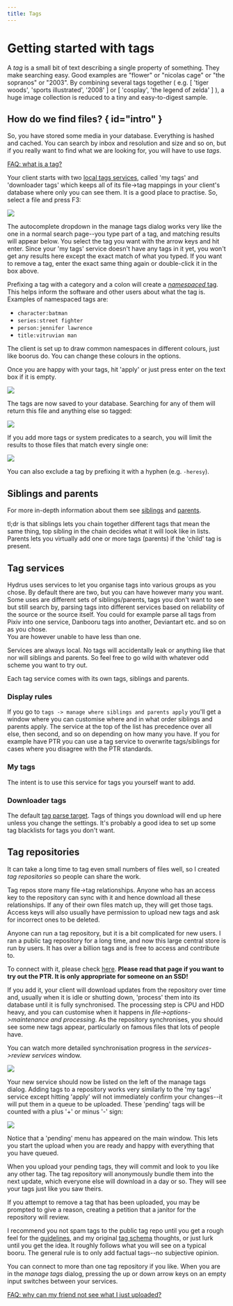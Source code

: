 ```yaml
---
title: Tags
---
```


# Getting started with tags
A _tag_ is a small bit of text describing a single property of something. They make searching easy. Good examples are "flower" or "nicolas cage" or "the sopranos" or "2003". By combining several tags together ( e.g. \[ 'tiger woods', 'sports illustrated', '2008' \] or \[ 'cosplay', 'the legend of zelda' \] ), a huge image collection is reduced to a tiny and easy-to-digest sample.

## How do we find files? { id="intro" }

So, you have stored some media in your database. Everything is hashed and cached. You can search by inbox and resolution and size and so on, but if you really want to find what we are looking for, you will have to use _tags_.

[FAQ: what is a tag?](faq.md#what_is_a_tag)

Your client starts with two [local tags services](getting_started_tags.md#tag_services), called 'my tags' and 'downloader tags' which keeps all of its file->tag mappings in your client's database where only you can see them. It is a good place to practise. So, select a file and press F3:

[![](images/sororitas_local.png)](images/sororitas_local.png)

The autocomplete dropdown in the manage tags dialog works very like the one in a normal search page--you type part of a tag, and matching results will appear below. You select the tag you want with the arrow keys and hit enter. Since your 'my tags' service doesn't have any tags in it yet, you won't get any results here except the exact match of what you typed. If you want to remove a tag, enter the exact same thing again or double-click it in the box above.

Prefixing a tag with a category and a colon will create a [_namespaced_ tag](faq.md#what-is-a-namespace). This helps inform the software and other users about what the tag is. Examples of namespaced tags are:

*   `character:batman`
*   `series:street fighter`
*   `person:jennifer lawrence`
*   `title:vitruvian man`

The client is set up to draw common namespaces in different colours, just like boorus do. You can change these colours in the options.

Once you are happy with your tags, hit 'apply' or just press enter on the text box if it is empty.

[![](images/sororitas_local_done.png)](images/sororitas_local_done.png)

The tags are now saved to your database. Searching for any of them will return this file and anything else so tagged:

[![](images/sororitas_search.png)](images/sororitas_search.png)

If you add more tags or system predicates to a search, you will limit the results to those files that match every single one:

[![](images/sororitas_hanako.png)](images/sororitas_hanako.png)

You can also exclude a tag by prefixing it with a hyphen (e.g. `-heresy`).

## Siblings and parents
For more in-depth information about them see [siblings](advanced_siblings.md) and [parents](advanced_parents.md).

tl;dr is that siblings lets you chain together different tags that mean the same thing, top sibling in the chain decides what it will look like in lists.  
Parents lets you virtually add one or more tags (parents) if the 'child' tag is present.

## Tag services
Hydrus uses services to let you organise tags into various groups as you chose. By default there are two, but you can have however many you want. Some uses are different sets of siblings/parents, tags you don't want to see but still search by, parsing tags into different services based on reliability of the source or the source itself. You could for example parse all tags from Pixiv into one service, Danbooru tags into another, Deviantart etc. and so on as you chose.  
You are however unable to have less than one.

Services are always local. No tags will accidentally leak or anything like that nor will siblings and parents. So feel free to go wild with whatever odd scheme you want to try out.

Each tag service comes with its own tags, siblings and parents.

### Display rules
If you go to `tags -> manage where siblings and parents apply` you'll get a window where you can customise where and in what order siblings and parents apply. The service at the top of the list has precedence over all else, then second, and so on depending on how many you have. If you for example have PTR you can use a tag service to overwrite tags/siblings for cases where you disagree with the PTR standards.

### My tags
The intent is to use this service for tags you yourself want to add.

### Downloader tags
The default [tag parse target](getting_started_downloading.md#parsing). Tags of things you download will end up here unless you change the settings. It's probably a good idea to set up some tag blacklists for tags you don't want.

## Tag repositories

It can take a long time to tag even small numbers of files well, so I created _tag repositories_ so people can share the work.

Tag repos store many file->tag relationships. Anyone who has an access key to the repository can sync with it and hence download all these relationships. If any of their own files match up, they will get those tags. Access keys will also usually have permission to upload new tags and ask for incorrect ones to be deleted.

Anyone can run a tag repository, but it is a bit complicated for new users. I ran a public tag repository for a long time, and now this large central store is run by users. It has over a billion tags and is free to access and contribute to.

To connect with it, please check [here](access_keys.md). **Please read that page if you want to try out the PTR. It is only appropriate for someone on an SSD!**

If you add it, your client will download updates from the repository over time and, usually when it is idle or shutting down, 'process' them into its database until it is fully synchronised. The processing step is CPU and HDD heavy, and you can customise when it happens in _file->options->maintenance and processing_. As the repository synchronises, you should see some new tags appear, particularly on famous files that lots of people have.

You can watch more detailed synchronisation progress in the _services->review services_ window.

![](images/review_repos_public_tag_repo.png)

Your new service should now be listed on the left of the manage tags dialog. Adding tags to a repository works very similarly to the 'my tags' service except hitting 'apply' will not immediately confirm your changes--it will put them in a queue to be uploaded. These 'pending' tags will be counted with a plus '+' or minus '-' sign:

[![](images/rlm_pending.png)](images/rlm_pending.png)

Notice that a 'pending' menu has appeared on the main window. This lets you start the upload when you are ready and happy with everything that you have queued.

When you upload your pending tags, they will commit and look to you like any other tag. The tag repository will anonymously bundle them into the next update, which everyone else will download in a day or so. They will see your tags just like you saw theirs.

If you attempt to remove a tag that has been uploaded, you may be prompted to give a reason, creating a petition that a janitor for the repository will review.

I recommend you not spam tags to the public tag repo until you get a rough feel for the [guidelines](https://github.com/CuddleBear92/Hydrus-Presets-and-Scripts/blob/master/tag%20guidelines), and my original [tag schema](tagging_schema.html) thoughts, or just lurk until you get the idea. It roughly follows what you will see on a typical booru. The general rule is to only add factual tags--no subjective opinion.

You can connect to more than one tag repository if you like. When you are in the _manage tags_ dialog, pressing the up or down arrow keys on an empty input switches between your services.

[FAQ: why can my friend not see what I just uploaded?](faq.md#delays)